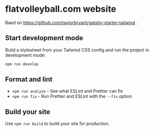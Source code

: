 # flatvolleyball.com website

Baed on https://github.com/taylorbryant/gatsby-starter-tailwind .

## Start development mode

Build a stylesheet from your Tailwind CSS config and run the project in development mode:

```sh
npm run develop
```

## Format and lint

- `npm run analyze` - See what ESLint and Prettier can fix
- `npm run fix` - Run Prettier and ESLint with the `--fix` option

## Build your site

Use `npm run build` to build your site for production.
